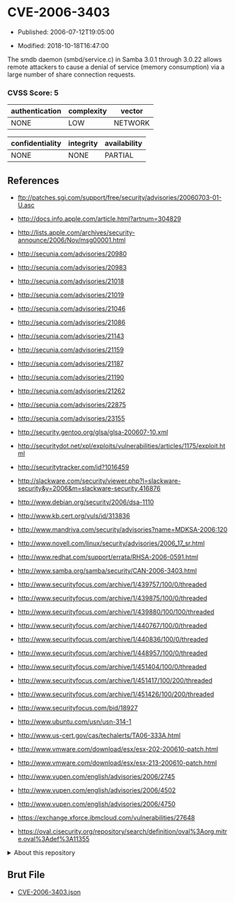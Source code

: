 # CVE-2006-3403

- Published: 2006-07-12T19:05:00

- Modified: 2018-10-18T16:47:00

The smdb daemon (smbd/service.c) in Samba 3.0.1 through 3.0.22 allows remote attackers to cause a denial of service (memory consumption) via a large number of share connection requests.

### CVSS Score: **5**

| authentication | complexity | vector |
| --- | --- | --- |
| NONE | LOW | NETWORK |

| confidentiality | integrity | availability |
| --- | --- | --- |
| NONE | NONE | PARTIAL |

## References

* ftp://patches.sgi.com/support/free/security/advisories/20060703-01-U.asc

* http://docs.info.apple.com/article.html?artnum=304829

* http://lists.apple.com/archives/security-announce/2006/Nov/msg00001.html

* http://secunia.com/advisories/20980

* http://secunia.com/advisories/20983

* http://secunia.com/advisories/21018

* http://secunia.com/advisories/21019

* http://secunia.com/advisories/21046

* http://secunia.com/advisories/21086

* http://secunia.com/advisories/21143

* http://secunia.com/advisories/21159

* http://secunia.com/advisories/21187

* http://secunia.com/advisories/21190

* http://secunia.com/advisories/21262

* http://secunia.com/advisories/22875

* http://secunia.com/advisories/23155

* http://security.gentoo.org/glsa/glsa-200607-10.xml

* http://securitydot.net/xpl/exploits/vulnerabilities/articles/1175/exploit.html

* http://securitytracker.com/id?1016459

* http://slackware.com/security/viewer.php?l=slackware-security&y=2006&m=slackware-security.416876

* http://www.debian.org/security/2006/dsa-1110

* http://www.kb.cert.org/vuls/id/313836

* http://www.mandriva.com/security/advisories?name=MDKSA-2006:120

* http://www.novell.com/linux/security/advisories/2006_17_sr.html

* http://www.redhat.com/support/errata/RHSA-2006-0591.html

* http://www.samba.org/samba/security/CAN-2006-3403.html

* http://www.securityfocus.com/archive/1/439757/100/0/threaded

* http://www.securityfocus.com/archive/1/439875/100/0/threaded

* http://www.securityfocus.com/archive/1/439880/100/100/threaded

* http://www.securityfocus.com/archive/1/440767/100/0/threaded

* http://www.securityfocus.com/archive/1/440836/100/0/threaded

* http://www.securityfocus.com/archive/1/448957/100/0/threaded

* http://www.securityfocus.com/archive/1/451404/100/0/threaded

* http://www.securityfocus.com/archive/1/451417/100/200/threaded

* http://www.securityfocus.com/archive/1/451426/100/200/threaded

* http://www.securityfocus.com/bid/18927

* http://www.ubuntu.com/usn/usn-314-1

* http://www.us-cert.gov/cas/techalerts/TA06-333A.html

* http://www.vmware.com/download/esx/esx-202-200610-patch.html

* http://www.vmware.com/download/esx/esx-213-200610-patch.html

* http://www.vupen.com/english/advisories/2006/2745

* http://www.vupen.com/english/advisories/2006/4502

* http://www.vupen.com/english/advisories/2006/4750

* https://exchange.xforce.ibmcloud.com/vulnerabilities/27648

* https://oval.cisecurity.org/repository/search/definition/oval%3Aorg.mitre.oval%3Adef%3A11355

<details>
<summary>About this repository</summary> 

  This repository is part of the project [Live Hack CVE](https://github.com/Live-Hack-CVE). Main website can be found [www.live-hack.org](https://www.live-hack.org) 
  
  Made by [Sn0wAlice](https://github.com/Sn0wAlice) for the people that care about security and need to have a feed of the latest CVEs. Hope you enjoy it, don't forget to star the repo and follow me on [Twitter](https://twitter.com/Sn0wAlice) and [Github](https://github.com/Sn0wAlice). And that is my [personnal website](https://www.alice-snow.me/)

  - [Home Page](https://github.com/Live-Hack-CVE)
  - [Framework](https://github.com/Live-Hack-CVE/cve-framework)
  - [CVE database](https://github.com/Live-Hack-CVE/full_database)
  - [Changelog](https://github.com/Live-Hack-CVE/Changelog)
</details>

## Brut File

* [CVE-2006-3403.json](https://raw.githubusercontent.com/Live-Hack-CVE/full_database/main/cves/2006/CVE-2006-3403.json)

